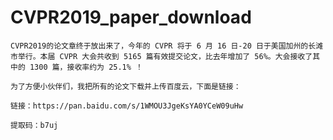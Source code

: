 # CVPR2019_paper_download

    CVPR2019的论文章终于放出来了，今年的 CVPR 将于 6 月 16 日-20 日于美国加州的长滩市举行。本届 CVPR 大会共收到 5165 篇有效提交论文，比去年增加了 56%。大会接收了其中的 1300 篇，接收率约为 25.1% ！

    为了方便小伙伴们，我把所有的论文下载并上传百度云，下面是链接：
    
    链接：https://pan.baidu.com/s/1WMOU3JgeKsYA0YCeW09uHw 
    
    提取码：b7uj 

